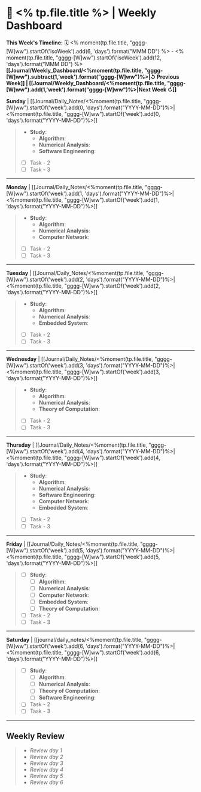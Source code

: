 # 🎯  <% tp.file.title %> | Weekly Dashboard

**This Week's Timeline:** 🗓️ <% moment(tp.file.title, "gggg-[W]ww").startOf('isoWeek').add(6, 'days').format("MMM DD") %> - <% moment(tp.file.title, "gggg-[W]ww").startOf('isoWeek').add(12, 'days').format("MMM DD") %>
**[[Journal/Weekly_Dashboard/<%moment(tp.file.title, "gggg-[W]ww").subtract(1,'week').format("gggg-[W]ww")%>|↺ Previous Week]] | [[Journal/Weekly_Dashboard/<%moment(tp.file.title, "gggg-[W]ww").add(1,'week').format("gggg-[W]ww")%>|Next Week ↻]]**

**Sunday** | [[Journal/Daily_Notes/<%moment(tp.file.title, "gggg-[W]ww").startOf('week').add(0, 'days').format("YYYY-MM-DD")%>|<%moment(tp.file.title, "gggg-[W]ww").startOf('week').add(0, 'days').format("YYYY-MM-DD")%>]]
> - **Study**:
> 	- **Algorithm**: 
> 	- **Numerical Analysis**: 
> 	- **Software Engineering**: 
> - [ ] Task - 2
> - [ ] Task - 3

---

**Monday** | [[Journal/Daily_Notes/<%moment(tp.file.title, "gggg-[W]ww").startOf('week').add(1, 'days').format("YYYY-MM-DD")%>|<%moment(tp.file.title, "gggg-[W]ww").startOf('week').add(1, 'days').format("YYYY-MM-DD")%>]]
> - **Study**:
> 	- **Algorithm**: 
> 	- **Numerical Analysis**: 
> 	- **Computer Network**: 
> - [ ] Task - 2
> - [ ] Task - 3

---

**Tuesday** | [[Journal/Daily_Notes/<%moment(tp.file.title, "gggg-[W]ww").startOf('week').add(2, 'days').format("YYYY-MM-DD")%>|<%moment(tp.file.title, "gggg-[W]ww").startOf('week').add(2, 'days').format("YYYY-MM-DD")%>]] 
> - **Study**:
> 	- **Algorithm**: 
> 	- **Numerical Analysis**: 
> 	- **Embedded System**: 
> - [ ] Task - 2
> - [ ] Task - 3

---

**Wednesday** | [[Journal/Daily_Notes/<%moment(tp.file.title, "gggg-[W]ww").startOf('week').add(3, 'days').format("YYYY-MM-DD")%>|<%moment(tp.file.title, "gggg-[W]ww").startOf('week').add(3, 'days').format("YYYY-MM-DD")%>]] 
> - **Study**:
> 	- **Algorithm**: 
> 	- **Numerical Analysis**: 
> 	- **Theory of Computation**:
> - [ ] Task - 2
> - [ ] Task - 3

---

**Thursday** | [[Journal/Daily_Notes/<%moment(tp.file.title, "gggg-[W]ww").startOf('week').add(4, 'days').format("YYYY-MM-DD")%>|<%moment(tp.file.title, "gggg-[W]ww").startOf('week').add(4, 'days').format("YYYY-MM-DD")%>]] 
> - **Study**:
> 	- **Algorithm**: 
> 	- **Numerical Analysis**: 
> 	- **Software Engineering**: 
> 	- **Computer Network**: 
> 	- **Embedded System**: 
> - [ ] Task - 2
> - [ ] Task - 3

---

**Friday** | [[Journal/Daily_Notes/<%moment(tp.file.title, "gggg-[W]ww").startOf('week').add(5, 'days').format("YYYY-MM-DD")%>|<%moment(tp.file.title, "gggg-[W]ww").startOf('week').add(5, 'days').format("YYYY-MM-DD")%>]]
> - [ ] **Study**:
> 	- [ ] **Algorithm**:  
> 	- [ ] **Numerical Analysis**: 
> 	- [ ] **Computer Network**: 
> 	- [ ] **Embedded System**: 
> 	- [ ] **Theory of Computation**:
> - [ ] Task - 2
> - [ ] Task - 3

---

**Saturday** | [[journal/daily_notes/<%moment(tp.file.title, "gggg-[W]ww").startOf('week').add(6, 'days').format("YYYY-MM-DD")%>|<%moment(tp.file.title, "gggg-[W]ww").startOf('week').add(6, 'days').format("YYYY-MM-DD")%>]]
> - [ ] **Study**:
> 	- [ ] **Algorithm**: 
> 	- [ ] **Numerical Analysis**: 
> 	- [ ] **Theory of Computation**: 
> 	- [ ] **Software Engineering**: 
> - [ ] Task - 2
> - [ ] Task - 3

---

## **Weekly Review**
> - *Review day 1*
> - *Review day 2*
> - *Review day 3*
> - *Review day 4*
> - *Review day 5*
> - *Review day 6*

